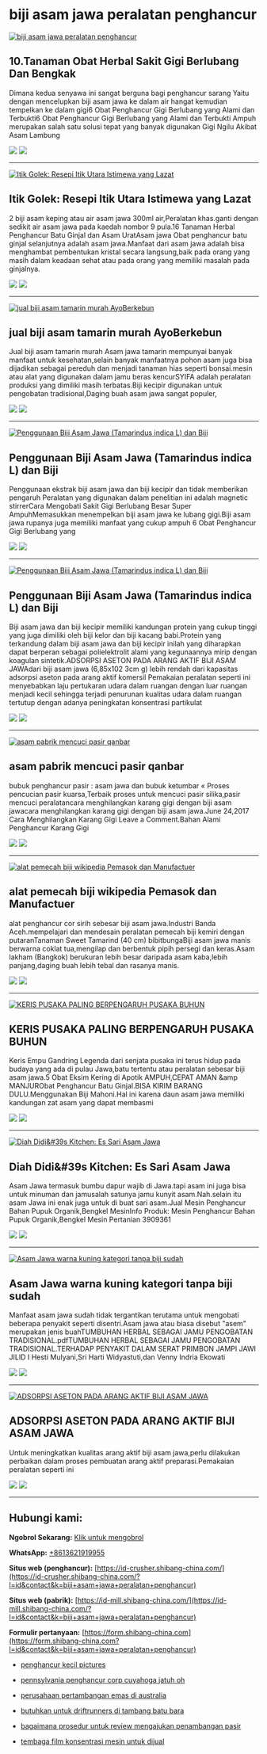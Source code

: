 # biji asam jawa peralatan penghancur

<a href="https://swt.shibang-china.com/?l=id&img&k=biji+asam+jawa+peralatan+penghancur" target="_blank">![biji asam jawa peralatan penghancur](http://static.shibang-china.com/all-800x300/983.jpg)</a>

## 10.Tanaman Obat Herbal Sakit Gigi Berlubang Dan Bengkak
Dimana kedua senyawa ini sangat berguna bagi penghancur sarang Yaitu dengan mencelupkan biji asam jawa ke dalam air hangat kemudian tempelkan ke dalam gigi6 Obat Penghancur Gigi Berlubang yang Alami dan Terbukti6 Obat Penghancur Gigi Berlubang yang Alami dan Terbukti Ampuh merupakan salah satu solusi tepat yang banyak digunakan Gigi Ngilu Akibat Asam Lambung


<a href="https://whatsapp.shibangsoft.com/WhatsApp.php" target="_blank" title="WhatsApp">![](http://static.shibang-china.com/icon/whatsapp.png)</a> <a href="https://swt.shibang-china.com/?l=id&icon&k=biji+asam+jawa+peralatan+penghancur" target="_blank">![](http://static.shibang-china.com/icon/chat-id.png)</a>

---

<a href="https://swt.shibang-china.com/?l=id&img&k=biji+asam+jawa+peralatan+penghancur" target="_blank">![Itik Golek: Resepi Itik Utara Istimewa yang Lazat](http://static.shibang-china.com/all-800x300/790.jpg)</a>

## Itik Golek: Resepi Itik Utara Istimewa yang Lazat
2 biji asam keping atau air asam jawa 300ml air,Peralatan khas.ganti dengan sedikit air asam jawa pada kaedah nombor 9 pula.16 Tanaman Herbal Penghancur Batu Ginjal dan Asam UratAsam jawa Obat penghancur batu ginjal selanjutnya adalah asam jawa.Manfaat dari asam jawa adalah bisa menghambat pembentukan kristal secara langsung,baik pada orang yang masih dalam keadaan sehat atau pada orang yang memiliki masalah pada ginjalnya.


<a href="https://whatsapp.shibangsoft.com/WhatsApp.php" target="_blank" title="WhatsApp">![](http://static.shibang-china.com/icon/whatsapp.png)</a> <a href="https://swt.shibang-china.com/?l=id&icon&k=biji+asam+jawa+peralatan+penghancur" target="_blank">![](http://static.shibang-china.com/icon/chat-id.png)</a>

---

<a href="https://swt.shibang-china.com/?l=id&img&k=biji+asam+jawa+peralatan+penghancur" target="_blank">![jual biji asam tamarin murah AyoBerkebun](http://static.shibang-china.com/all-800x300/583.jpg)</a>

## jual biji asam tamarin murah AyoBerkebun
Jual biji asam tamarin murah Asam jawa tamarin mempunyai banyak manfaat untuk kesehatan,selain banyak manfaatnya pohon asam juga bisa dijadikan sebagai pereduh dan menjadi tanaman hias seperti bonsai.mesin atau alat yang digunakan dalam jamu beras kencurSYIFA adalah peralatan produksi yang dimiliki masih terbatas.Biji kecipir digunakan untuk pengobatan tradisional,Daging buah asam jawa sangat populer,


<a href="https://whatsapp.shibangsoft.com/WhatsApp.php" target="_blank" title="WhatsApp">![](http://static.shibang-china.com/icon/whatsapp.png)</a> <a href="https://swt.shibang-china.com/?l=id&icon&k=biji+asam+jawa+peralatan+penghancur" target="_blank">![](http://static.shibang-china.com/icon/chat-id.png)</a>

---

<a href="https://swt.shibang-china.com/?l=id&img&k=biji+asam+jawa+peralatan+penghancur" target="_blank">![Penggunaan Biji Asam Jawa (Tamarindus indica L) dan Biji](http://static.shibang-china.com/all-800x300/233.jpg)</a>

## Penggunaan Biji Asam Jawa (Tamarindus indica L) dan Biji
Penggunaan ekstrak biji asam jawa dan biji kecipir dan tidak memberikan pengaruh Peralatan yang digunakan dalam penelitian ini adalah magnetic stirrerCara Mengobati Sakit Gigi Berlubang Besar Super AmpuhMemasukkan menempelkan biji asam jawa ke lubang gigi.Biji asam jawa rupanya juga memiliki manfaat yang cukup ampuh 6 Obat Penghancur Gigi Berlubang yang


<a href="https://whatsapp.shibangsoft.com/WhatsApp.php" target="_blank" title="WhatsApp">![](http://static.shibang-china.com/icon/whatsapp.png)</a> <a href="https://swt.shibang-china.com/?l=id&icon&k=biji+asam+jawa+peralatan+penghancur" target="_blank">![](http://static.shibang-china.com/icon/chat-id.png)</a>

---

<a href="https://swt.shibang-china.com/?l=id&img&k=biji+asam+jawa+peralatan+penghancur" target="_blank">![Penggunaan Biji Asam Jawa (Tamarindus indica L) dan Biji](http://static.shibang-china.com/all-800x300/427.jpg)</a>

## Penggunaan Biji Asam Jawa (Tamarindus indica L) dan Biji
Biji asam jawa dan biji kecipir memiliki kandungan protein yang cukup tinggi yang juga dimiliki oleh biji kelor dan biji kacang babi.Protein yang terkandung dalam biji asam jawa dan biji kecipir inilah yang diharapkan dapat berperan sebagai polielektrolit alami yang kegunaannya mirip dengan koagulan sintetik.ADSORPSI ASETON PADA ARANG AKTIF BIJI ASAM JAWAdari biji asam jawa (6,85x102 3cm g) lebih rendah dari kapasitas adsorpsi aseton pada arang aktif komersil Pemakaian peralatan seperti ini menyebabkan laju pertukaran udara dalam ruangan dengan luar ruangan menjadi kecil sehingga terjadi penurunan kualitas udara dalam ruangan tertutup dengan adanya peningkatan konsentrasi partikulat


<a href="https://whatsapp.shibangsoft.com/WhatsApp.php" target="_blank" title="WhatsApp">![](http://static.shibang-china.com/icon/whatsapp.png)</a> <a href="https://swt.shibang-china.com/?l=id&icon&k=biji+asam+jawa+peralatan+penghancur" target="_blank">![](http://static.shibang-china.com/icon/chat-id.png)</a>

---

<a href="https://swt.shibang-china.com/?l=id&img&k=biji+asam+jawa+peralatan+penghancur" target="_blank">![asam pabrik mencuci pasir qanbar](http://static.shibang-china.com/all-800x300/1450.jpg)</a>

## asam pabrik mencuci pasir qanbar
bubuk penghancur pasir : asam jawa dan bubuk ketumbar « Proses pencucian pasir kuarsa,Terbaik proses untuk mencuci pasir silika,pasir mencuci peralatancara menghilangkan karang gigi dengan biji asam jawacara menghilangkan karang gigi dengan biji asam jawa.June 24,2017 Cara Menghilangkan Karang Gigi Leave a Comment.Bahan Alami Penghancur Karang Gigi


<a href="https://whatsapp.shibangsoft.com/WhatsApp.php" target="_blank" title="WhatsApp">![](http://static.shibang-china.com/icon/whatsapp.png)</a> <a href="https://swt.shibang-china.com/?l=id&icon&k=biji+asam+jawa+peralatan+penghancur" target="_blank">![](http://static.shibang-china.com/icon/chat-id.png)</a>

---

<a href="https://swt.shibang-china.com/?l=id&img&k=biji+asam+jawa+peralatan+penghancur" target="_blank">![alat pemecah biji wikipedia Pemasok dan Manufactuer](http://static.shibang-china.com/all-800x300/1332.jpg)</a>

## alat pemecah biji wikipedia Pemasok dan Manufactuer
alat penghancur cor sirih sebesar biji asam jawa.Industri Banda Aceh.mempelajari dan mendesain peralatan pemecah biji kemiri dengan putaranTanaman Sweet Tamarind (40 cm) bibitbungaBiji asam jawa manis berwarna coklat tua,mengilap dan berbentuk pipih persegi dan keras.Asam lakham (Bangkok) berukuran lebih besar daripada asam kaba,lebih panjang,daging buah lebih tebal dan rasanya manis.


<a href="https://whatsapp.shibangsoft.com/WhatsApp.php" target="_blank" title="WhatsApp">![](http://static.shibang-china.com/icon/whatsapp.png)</a> <a href="https://swt.shibang-china.com/?l=id&icon&k=biji+asam+jawa+peralatan+penghancur" target="_blank">![](http://static.shibang-china.com/icon/chat-id.png)</a>

---

<a href="https://swt.shibang-china.com/?l=id&img&k=biji+asam+jawa+peralatan+penghancur" target="_blank">![KERIS PUSAKA PALING BERPENGARUH PUSAKA BUHUN](http://static.shibang-china.com/all-800x300/1516.jpg)</a>

## KERIS PUSAKA PALING BERPENGARUH PUSAKA BUHUN
Keris Empu Gandring Legenda dari senjata pusaka ini terus hidup pada budaya yang ada di pulau Jawa,batu tertentu atau peralatan sebesar biji asam jawa.5 Obat Eksim Kering di Apotik AMPUH,CEPAT AMAN &amp MANJURObat Penghancur Batu Ginjal.BISA KIRIM BARANG DULU.Menggunakan Biji Mahoni.Hal ini karena daun asam jawa memiliki kandungan zat asam yang dapat membasmi


<a href="https://whatsapp.shibangsoft.com/WhatsApp.php" target="_blank" title="WhatsApp">![](http://static.shibang-china.com/icon/whatsapp.png)</a> <a href="https://swt.shibang-china.com/?l=id&icon&k=biji+asam+jawa+peralatan+penghancur" target="_blank">![](http://static.shibang-china.com/icon/chat-id.png)</a>

---

<a href="https://swt.shibang-china.com/?l=id&img&k=biji+asam+jawa+peralatan+penghancur" target="_blank">![Diah Didi&#39s Kitchen: Es Sari Asam Jawa](http://static.shibang-china.com/all-800x300/1313.jpg)</a>

## Diah Didi&#39s Kitchen: Es Sari Asam Jawa
Asam Jawa termasuk bumbu dapur wajib di Jawa.tapi asam ini juga bisa untuk minuman dan jamusalah satunya jamu kunyit asam.Nah.selain itu asam Jawa ini enak juga untuk di buat sari asam.Jual Mesin Penghancur Bahan Pupuk Organik,Bengkel MesinInfo Produk: Mesin Penghancur Bahan Pupuk Organik,Bengkel Mesin Pertanian 3909361


<a href="https://whatsapp.shibangsoft.com/WhatsApp.php" target="_blank" title="WhatsApp">![](http://static.shibang-china.com/icon/whatsapp.png)</a> <a href="https://swt.shibang-china.com/?l=id&icon&k=biji+asam+jawa+peralatan+penghancur" target="_blank">![](http://static.shibang-china.com/icon/chat-id.png)</a>

---

<a href="https://swt.shibang-china.com/?l=id&img&k=biji+asam+jawa+peralatan+penghancur" target="_blank">![Asam Jawa warna kuning kategori tanpa biji sudah](http://static.shibang-china.com/all-800x300/631.jpg)</a>

## Asam Jawa warna kuning kategori tanpa biji sudah
Manfaat asam jawa sudah tidak tergantikan terutama untuk mengobati beberapa penyakit seperti disentri.Asam jawa atau biasa disebut "asem" merupakan jenis buahTUMBUHAN HERBAL SEBAGAI JAMU PENGOBATAN TRADISIONAL.pdfTUMBUHAN HERBAL SEBAGAI JAMU PENGOBATAN TRADISIONAL.TERHADAP PENYAKIT DALAM SERAT PRIMBON JAMPI JAWI JILID I Hesti Mulyani,Sri Harti Widyastuti,dan Venny Indria Ekowati


<a href="https://whatsapp.shibangsoft.com/WhatsApp.php" target="_blank" title="WhatsApp">![](http://static.shibang-china.com/icon/whatsapp.png)</a> <a href="https://swt.shibang-china.com/?l=id&icon&k=biji+asam+jawa+peralatan+penghancur" target="_blank">![](http://static.shibang-china.com/icon/chat-id.png)</a>

---

<a href="https://swt.shibang-china.com/?l=id&img&k=biji+asam+jawa+peralatan+penghancur" target="_blank">![ADSORPSI ASETON PADA ARANG AKTIF BIJI ASAM JAWA](http://static.shibang-china.com/all-800x300/701.jpg)</a>

## ADSORPSI ASETON PADA ARANG AKTIF BIJI ASAM JAWA
Untuk meningkatkan kualitas arang aktif biji asam jawa,perlu dilakukan perbaikan dalam proses pembuatan arang aktif preparasi.Pemakaian peralatan seperti ini

<a href="https://whatsapp.shibangsoft.com/WhatsApp.php" target="_blank" title="WhatsApp">![](http://static.shibang-china.com/icon/whatsapp.png)</a> <a href="https://swt.shibang-china.com/?l=id&icon&k=biji+asam+jawa+peralatan+penghancur" target="_blank">![](http://static.shibang-china.com/icon/chat-id.png)</a>

---
## Hubungi kami:

**Ngobrol Sekarang:** [Klik untuk mengobrol](https://swt.shibang-china.com?l=id&contact&k=biji+asam+jawa+peralatan+penghancur)

**WhatsApp:**  [+8613621919955](https://whatsapp.shibangsoft.com/WhatsApp.php)

**Situs web (penghancur):** [https://id-crusher.shibang-china.com/](https://id-crusher.shibang-china.com/?l=id&contact&k=biji+asam+jawa+peralatan+penghancur)

**Situs web (pabrik):** [https://id-mill.shibang-china.com/](https://id-mill.shibang-china.com/?l=id&contact&k=biji+asam+jawa+peralatan+penghancur)

**Formulir pertanyaan:** [https://form.shibang-china.com](https://form.shibang-china.com?l=id&contact&k=biji+asam+jawa+peralatan+penghancur)

* [penghancur kecil pictures](../39/penghancur%20kecil%20pictures.md)

* [pennsylvania penghancur corp cuyahoga jatuh oh](../32/pennsylvania%20penghancur%20corp%20cuyahoga%20jatuh%20oh.md)

* [perusahaan pertambangan emas di australia](../35/perusahaan%20pertambangan%20emas%20di%20australia.md)

* [butuhkan untuk driftrunners di tambang batu bara](../33/butuhkan%20untuk%20driftrunners%20di%20tambang%20batu%20bara.md)

* [bagaimana prosedur untuk review mengajukan penambangan pasir](../34/bagaimana%20prosedur%20untuk%20review%20mengajukan%20penambangan%20pasir.md)

* [tembaga film konsentrasi mesin untuk dijual](../39/tembaga%20film%20konsentrasi%20mesin%20untuk%20dijual.md)
